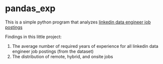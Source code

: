 # pandas_exp

This is a simple python program that analyzes [linkedin data engineer job postings](https://www.kaggle.com/datasets/asaniczka/linkedin-data-engineer-job-postings)

Findings in this little project:

1. The average number of required years of experience for all linkedin data engineer job postings (from the dataset)
2. The distribution of remote, hybrid, and onsite jobs
